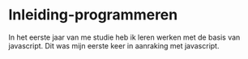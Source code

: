 # Inleiding-programmeren
In het eerste jaar van me studie heb ik leren werken met de basis van javascript. Dit was mijn eerste keer in aanraking met javascript.

